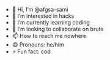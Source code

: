 - 👋 Hi, I’m @afgsa-sami
- 👀 I’m interested in hacks
- 🌱 I’m currently learning coding
- 💞️ I’m looking to collaborate on brute
- 📫 How to reach me nowhere
- 😄 Pronouns: he/him
- ⚡ Fun fact: cod

<!---
afgsa-sami/afgsa-sami is a ✨ special ✨ repository because its `README.md` (this file) appears on your GitHub profile.
You can click the Preview link to take a look at your changes.
--->
